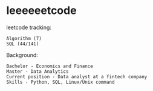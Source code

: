 # leeeeeetcode
leetcode tracking:
    
    Algorithm (7)
    SQL (44/141)


Background:
    
    Bachelor - Economics and Finance
    Master - Data Analytics
    Current position - Data analyst at a fintech company
    Skills - Python, SQL, Linux/Unix command
